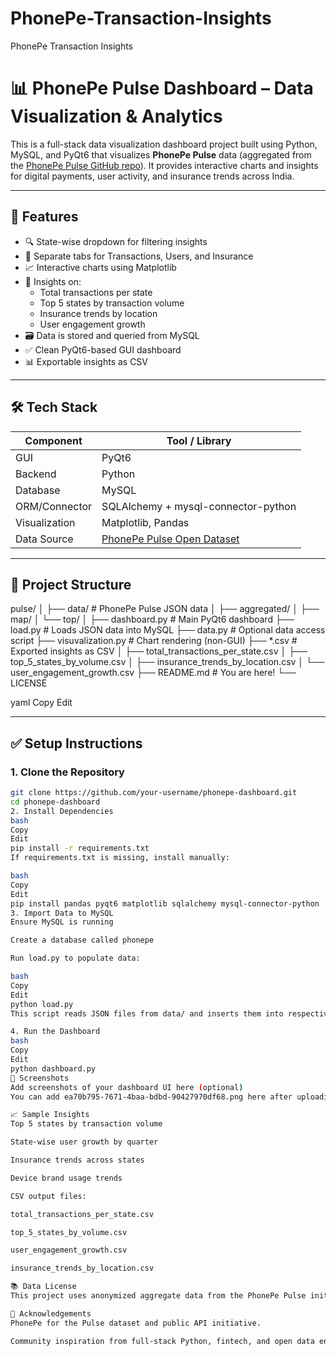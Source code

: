 # PhonePe-Transaction-Insights
PhonePe Transaction Insights
# 📊 PhonePe Pulse Dashboard – Data Visualization & Analytics

This is a full-stack data visualization dashboard project built using Python, MySQL, and PyQt6 that visualizes **PhonePe Pulse** data (aggregated from the [PhonePe Pulse GitHub repo](https://github.com/PhonePe/pulse)). It provides interactive charts and insights for digital payments, user activity, and insurance trends across India.

---

## 🚀 Features

- 🔍 State-wise dropdown for filtering insights
- 📂 Separate tabs for Transactions, Users, and Insurance
- 📈 Interactive charts using Matplotlib
- 🧠 Insights on:
  - Total transactions per state
  - Top 5 states by transaction volume
  - Insurance trends by location
  - User engagement growth
- 🗃️ Data is stored and queried from MySQL
- ✅ Clean PyQt6-based GUI dashboard
- 📊 Exportable insights as CSV

---

## 🛠️ Tech Stack

| Component     | Tool / Library              |
|---------------|-----------------------------|
| GUI           | PyQt6                       |
| Backend       | Python                      |
| Database      | MySQL                       |
| ORM/Connector | SQLAlchemy + mysql-connector-python |
| Visualization | Matplotlib, Pandas          |
| Data Source   | [PhonePe Pulse Open Dataset](https://github.com/PhonePe/pulse) |

---

## 📁 Project Structure

pulse/
│
├── data/ # PhonePe Pulse JSON data
│ ├── aggregated/
│ ├── map/
│ └── top/
│
├── dashboard.py # Main PyQt6 dashboard
├── load.py # Loads JSON data into MySQL
├── data.py # Optional data access script
├── visuvalization.py # Chart rendering (non-GUI)
├── *.csv # Exported insights as CSV
│ ├── total_transactions_per_state.csv
│ ├── top_5_states_by_volume.csv
│ ├── insurance_trends_by_location.csv
│ └── user_engagement_growth.csv
├── README.md # You are here!
└── LICENSE

yaml
Copy
Edit

---

## ✅ Setup Instructions

### 1. Clone the Repository

```bash
git clone https://github.com/your-username/phonepe-dashboard.git
cd phonepe-dashboard
2. Install Dependencies
bash
Copy
Edit
pip install -r requirements.txt
If requirements.txt is missing, install manually:

bash
Copy
Edit
pip install pandas pyqt6 matplotlib sqlalchemy mysql-connector-python
3. Import Data to MySQL
Ensure MySQL is running

Create a database called phonepe

Run load.py to populate data:

bash
Copy
Edit
python load.py
This script reads JSON files from data/ and inserts them into respective MySQL tables.

4. Run the Dashboard
bash
Copy
Edit
python dashboard.py
📸 Screenshots
Add screenshots of your dashboard UI here (optional)
You can add ea70b795-7671-4baa-bdbd-90427970df68.png here after uploading it to GitHub.

📈 Sample Insights
Top 5 states by transaction volume

State-wise user growth by quarter

Insurance trends across states

Device brand usage trends

CSV output files:

total_transactions_per_state.csv

top_5_states_by_volume.csv

user_engagement_growth.csv

insurance_trends_by_location.csv

📚 Data License
This project uses anonymized aggregate data from the PhonePe Pulse initiative, licensed under the CDLA-Permissive-2.0.

🙌 Acknowledgements
PhonePe for the Pulse dataset and public API initiative.

Community inspiration from full-stack Python, fintech, and open data enthusiasts.
